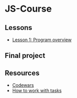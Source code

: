 # JS-Course

## Lessons

* [Lesson 1: Program overview](./lessons/overview)


## Final project

## Resources
* [Codewars](./codewars.md)
* [How to work with tasks](./prRules.md)
   
